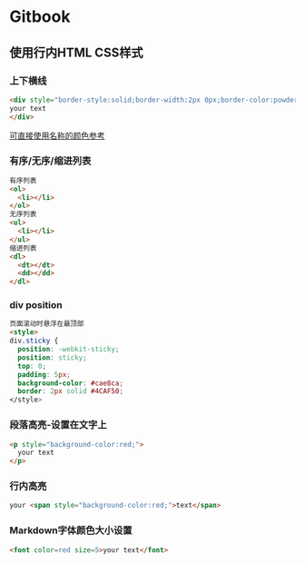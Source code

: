 # Gitbook

## 使用行内HTML CSS样式

### 上下横线

```html
<div style="border-style:solid;border-width:2px 0px;border-color:powderblue:padding:10px;margin-bottom:10px;">
your text
</div>
```

[可直接使用名称的颜色参考](https://www.w3schools.com/colors/colors_names.asp)

### 有序/无序/缩进列表

```html
有序列表
<ol>
  <li></li>
</ol>
无序列表
<ul>
  <li></li>
</ul>
缩进列表
<dl>
  <dt></dt>
  <dd></dd>
</dl>
```



### div position

```html
页面滚动时悬浮在最顶部
<style>
div.sticky {
  position: -webkit-sticky;
  position: sticky;
  top: 0;
  padding: 5px;
  background-color: #cae8ca;
  border: 2px solid #4CAF50;
</style>
```



### 段落高亮-设置在文字上

```html
<p style="background-color:red;">
  your text
</p>
```



### 行内高亮

```html
your <span style="background-color:red;">text</span>
```



### Markdown字体颜色大小设置

```markdown
<font color=red size=5>your text</font>
```



